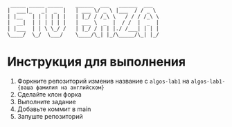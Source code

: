 ```
 _____ _____ _____    ______  ___   ______  ___  
|  ___|_   _|  _  |   | ___ \/ _ \ |___  / / _ \ 
| |__   | | | | | |   | |_/ / /_\ \   / / / /_\ \
|  __|  | | | | | |   | ___ \  _  |  / /  |  _  |
| |___  | | \ \_/ /   | |_/ / | | |./ /___| | | |
\____/  \_/  \___/    \____/\_| |_/\_____/\_| |_/
```
                                                 
# Инструкция для выполнения
1. Форкните репозиторий изменив название с `algos-lab1` на `algos-lab1-{ваша фамилия на английском}`
2. Сделайте клон форка
3. Выполните задание
4. Добавьте коммит в main
5. Запуште репозиторий
